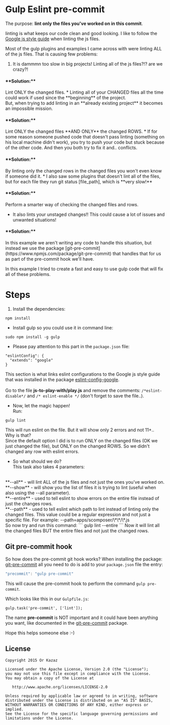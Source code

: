 # Gulp Eslint pre-commit
The purpose: **lint only the files you've worked on in this commit**.

linting is what keeps our code clean and good looking.
I like to follow the [Google js style guide](https://google.github.io/styleguide/javascriptguide.xml) when linting the js files.

Most of the gulp plugins and examples I came across with were linting ALL of the js files.
That is causing few problems:

1. It is dammmn too slow in big projects! Linting all of the js files?!? are we crazy?! <br>
<h4>**Solution:**</h4> Lint ONLY the changed files.
* Linting all of your CHANGED files all the time could work if used since the **beginning** of the project.<br>
But, when trying to add linting in an **already existing project** it becomes an impossible mission. <br>
<h4>**Solution:**</h4> Lint ONLY the changed files **AND ONLY** the changed ROWS.
* If for some reason someone pushed code that doesn't pass linting (something on his local machine didn't work), you try to push your code but stuck because of the other code. And then you both try to fix it and.. conflicts. <br>
<h4>**Solution:**</h4> By linting only the changed rows in the changed files you won't even know if someone did it.
* I also saw some plugins that doesn't lint all of the files, but for each file they run git status [file_path], which is **very slow!** <br>
<h4>**Solution:**</h4> Perform a smarter way of checking the changed files and rows.

* It also lints your unstaged changes!! This could cause a lot of issues and unwanted situations!<br>
<h4>**Solution:**</h4>
In this example we aren't writing any code to handle this situation, but instead we use the package [git-pre-commit](https://www.npmjs.com/package/git-pre-commit) that handles that for us as part of the pre-commit hook we'll have.

In this example I tried to create a fast and easy to use gulp code that will fix all of these problems.

# Steps
1. Install the dependencies:
```
npm install
```
* Install gulp so you could use it in command line:
```
sudo npm install -g gulp
```
* Please pay attention to this part in the ```package.json``` file:
```
"eslintConfig": {
  "extends": "google"
}
```
This section is what links eslint configurations to the Google js style guide that was installed in the package [eslint-config-google](https://www.npmjs.com/package/eslint-config-google).
<br><br>
Go to the file **js-to-play-with/play.js** and remove the comments: ```/*eslint-disable*/``` and ```/* eslint-enable */``` (don't forget to save the file..).

* Now, let the magic happen!<br>
Run:
```
gulp lint
```
This will run eslint on the file. But it will show only 2 errors and not 11+..<br> Why is that? <br>
Since the default option I did is to run ONLY on the changed files (OK we just changed the file), but ONLY on the changed ROWS. So we didn't changed any row with eslint errors.

* So what should we do?<br>
This task also takes 4 parameters:
<br>
**--all** - will lint ALL of the js files and not just the ones you've worked on.
<br>
**--show** - will show you the list of files it is trying to lint (useful when also using the --all parameter).
<br>
**--entire** - used to tell eslint to show errors on the entire file instead of just the changes rows.
<br>
**--path** - used to tell eslint which path to lint instead of linting only the changed files. This value could be
a regular expression and not just a specific file. For example: --path=apps/scomposer/\*\*/\*.js
<br>
So now try and run this command:
```
gulp lint --entire
```
Now it will lint all the changed files BUT the entire files and not just the changed rows.

## Git pre-commit hook
So how does the pre-commit git hook works?
When installing the package: [git-pre-commit](https://www.npmjs.com/package/git-pre-commit) all you need to do is add to your ```package.json``` file the entry:
```javascript
"precommit": "gulp pre-commit"
```

This will cause the pre-commit hook to perform the command ```gulp pre-commit```.

Which looks like this in our ```Gulpfile.js```:
```
gulp.task('pre-commit', ['lint']);
```
The name **pre-commit** is NOT important and it could have been anything you want, like documented in the [git-pre-commit](https://www.npmjs.com/package/git-pre-commit) package.

Hope this helps someone else :-)

## License

    Copyright 2015 Or Kazaz

    Licensed under the Apache License, Version 2.0 (the "License");
    you may not use this file except in compliance with the License.
    You may obtain a copy of the License at

       http://www.apache.org/licenses/LICENSE-2.0

    Unless required by applicable law or agreed to in writing, software
    distributed under the License is distributed on an "AS IS" BASIS,
    WITHOUT WARRANTIES OR CONDITIONS OF ANY KIND, either express or implied.
    See the License for the specific language governing permissions and
    limitations under the License.
